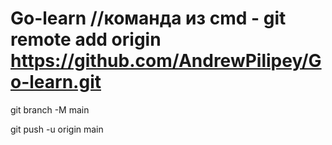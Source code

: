 # Go-learn //команда из cmd - git remote add origin https://github.com/AndrewPilipey/Go-learn.git

git branch -M main


git push -u origin main
